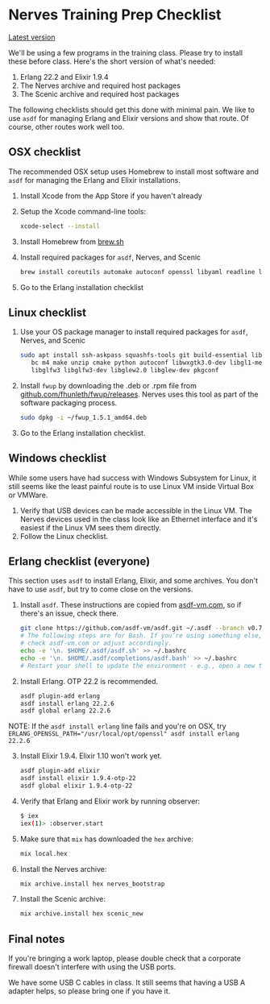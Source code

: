 # Nerves Training Prep Checklist

[Latest version](https://github.com/nerves-training/training_checklists/blob/master/nerves-training-checklist.md)

We'll be using a few programs in the training class. Please try to install these
before class. Here's the short version of what's needed:

1. Erlang 22.2 and Elixir 1.9.4
2. The Nerves archive and required host packages
3. The Scenic archive and required host packages

The following checklists should get this done with minimal pain. We like to use
`asdf` for managing Erlang and Elixir versions and show that route. Of course,
other routes work well too.

## OSX checklist

The recommended OSX setup uses Homebrew to install most software and `asdf` for
managing the Erlang and Elixir installations.

1. Install Xcode from the App Store if you haven't already
2. Setup the Xcode command-line tools:

    ```sh
    xcode-select --install
    ```

3. Install Homebrew from [brew.sh](https://brew.sh)
4. Install required packages for `asdf`, Nerves, and Scenic

    ```sh
    brew install coreutils automake autoconf openssl libyaml readline libtool fwup squashfs wxmac glfw3 glew pkg-config
    ```

5. Go to the Erlang installation checklist

## Linux checklist

1. Use your OS package manager to install required packages for `asdf`, Nerves,
   and Scenic

    ```sh
    sudo apt install ssh-askpass squashfs-tools git build-essential libssl-dev libncurses5-dev \
       bc m4 make unzip cmake python autoconf libwxgtk3.0-dev libgl1-mesa-dev libglu1-mesa-dev \
       libglfw3 libglfw3-dev libglew2.0 libglew-dev pkgconf
    ```

2. Install `fwup` by downloading the .deb or .rpm file from
   [github.com/fhunleth/fwup/releases](https://github.com/fhunleth/fwup/releases).
   Nerves uses this tool as part of the software packaging process.

   ```sh
   sudo dpkg -i ~/fwup_1.5.1_amd64.deb
   ```

3. Go to the Erlang installation checklist.

## Windows checklist

While some users have had success with Windows Subsystem for Linux, it still
seems like the least painful route is to use Linux VM inside Virtual Box or
VMWare.

1. Verify that USB devices can be made accessible in the Linux VM. The Nerves
   devices used in the class look like an Ethernet interface and it's easiest if
   the Linux VM sees them directly.
2. Follow the Linux checklist.

## Erlang checklist (everyone)

This section uses `asdf` to install Erlang, Elixir, and some archives. You don't
have to use `asdf`, but try to come close on the versions.

1. Install `asdf`. These instructions are copied from
   [asdf-vm.com](https://asdf-vm.com/#/core-manage-asdf-vm), so if there's an
   issue, check there.

    ```sh
    git clone https://github.com/asdf-vm/asdf.git ~/.asdf --branch v0.7.6
    # The following steps are for Bash. If you’re using something else,
    # check asdf-vm.com or adjust accordingly.
    echo -e '\n. $HOME/.asdf/asdf.sh' >> ~/.bashrc
    echo -e '\n. $HOME/.asdf/completions/asdf.bash' >> ~/.bashrc
    # Restart your shell to update the environment - e.g., open a new tab
    ```

2. Install Erlang. OTP 22.2 is recommended.

    ```sh
    asdf plugin-add erlang
    asdf install erlang 22.2.6
    asdf global erlang 22.2.6
    ```

NOTE: If the `asdf install erlang` line fails and you're on OSX, try
`ERLANG_OPENSSL_PATH="/usr/local/opt/openssl" asdf install erlang 22.2.6`

3. Install Elixir 1.9.4. Elixir 1.10 won't work yet.

    ```sh
    asdf plugin-add elixir
    asdf install elixir 1.9.4-otp-22
    asdf global elixir 1.9.4-otp-22
    ```

4. Verify that Erlang and Elixir work by running observer:

    ```sh
    $ iex
    iex(1)> :observer.start
    ```

5. Make sure that `mix` has downloaded the `hex` archive:

   ```sh
   mix local.hex
   ```

6. Install the Nerves archive:

   ```sh
   mix archive.install hex nerves_bootstrap
   ```

7. Install the Scenic archive:

   ```sh
   mix archive.install hex scenic_new
   ```

## Final notes

If you're bringing a work laptop, please double check that a corporate firewall
doesn't interfere with using the USB ports.

We have some USB C cables in class. It still seems that having a USB A adapter
helps, so please bring one if you have it.
